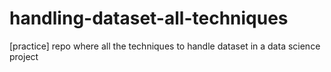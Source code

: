 # handling-dataset-all-techniques
[practice] repo where all the techniques to handle dataset in a  data science project
